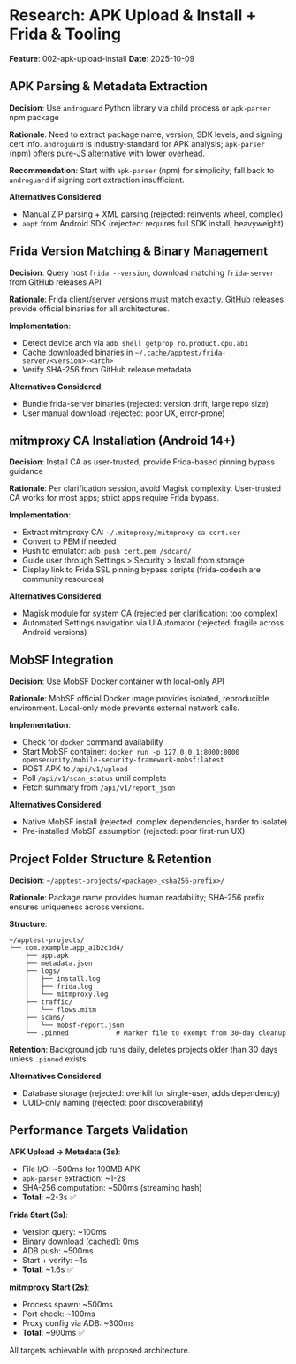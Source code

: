 # Research: APK Upload & Install + Frida & Tooling

**Feature**: 002-apk-upload-install
**Date**: 2025-10-09

## APK Parsing & Metadata Extraction

**Decision**: Use `androguard` Python library via child process or `apk-parser` npm package

**Rationale**: Need to extract package name, version, SDK levels, and signing cert info. `androguard` is industry-standard for APK analysis; `apk-parser` (npm) offers pure-JS alternative with lower overhead.

**Recommendation**: Start with `apk-parser` (npm) for simplicity; fall back to `androguard` if signing cert extraction insufficient.

**Alternatives Considered**:
- Manual ZIP parsing + XML parsing (rejected: reinvents wheel, complex)
- `aapt` from Android SDK (rejected: requires full SDK install, heavyweight)

## Frida Version Matching & Binary Management

**Decision**: Query host `frida --version`, download matching `frida-server` from GitHub releases API

**Rationale**: Frida client/server versions must match exactly. GitHub releases provide official binaries for all architectures.

**Implementation**:
- Detect device arch via `adb shell getprop ro.product.cpu.abi`
- Cache downloaded binaries in `~/.cache/apptest/frida-server/<version>-<arch>`
- Verify SHA-256 from GitHub release metadata

**Alternatives Considered**:
- Bundle frida-server binaries (rejected: version drift, large repo size)
- User manual download (rejected: poor UX, error-prone)

## mitmproxy CA Installation (Android 14+)

**Decision**: Install CA as user-trusted; provide Frida-based pinning bypass guidance

**Rationale**: Per clarification session, avoid Magisk complexity. User-trusted CA works for most apps; strict apps require Frida bypass.

**Implementation**:
- Extract mitmproxy CA: `~/.mitmproxy/mitmproxy-ca-cert.cer`
- Convert to PEM if needed
- Push to emulator: `adb push cert.pem /sdcard/`
- Guide user through Settings > Security > Install from storage
- Display link to Frida SSL pinning bypass scripts (frida-codesh are community resources)

**Alternatives Considered**:
- Magisk module for system CA (rejected per clarification: too complex)
- Automated Settings navigation via UIAutomator (rejected: fragile across Android versions)

## MobSF Integration

**Decision**: Use MobSF Docker container with local-only API

**Rationale**: MobSF official Docker image provides isolated, reproducible environment. Local-only mode prevents external network calls.

**Implementation**:
- Check for `docker` command availability
- Start MobSF container: `docker run -p 127.0.0.1:8000:8000 opensecurity/mobile-security-framework-mobsf:latest`
- POST APK to `/api/v1/upload`
- Poll `/api/v1/scan_status` until complete
- Fetch summary from `/api/v1/report_json`

**Alternatives Considered**:
- Native MobSF install (rejected: complex dependencies, harder to isolate)
- Pre-installed MobSF assumption (rejected: poor first-run UX)

## Project Folder Structure & Retention

**Decision**: `~/apptest-projects/<package>_<sha256-prefix>/`

**Rationale**: Package name provides human readability; SHA-256 prefix ensures uniqueness across versions.

**Structure**:
```
~/apptest-projects/
└── com.example.app_a1b2c3d4/
    ├── app.apk
    ├── metadata.json
    ├── logs/
    │   ├── install.log
    │   ├── frida.log
    │   └── mitmproxy.log
    ├── traffic/
    │   └── flows.mitm
    ├── scans/
    │   └── mobsf-report.json
    └── .pinned            # Marker file to exempt from 30-day cleanup
```

**Retention**: Background job runs daily, deletes projects older than 30 days unless `.pinned` exists.

**Alternatives Considered**:
- Database storage (rejected: overkill for single-user, adds dependency)
- UUID-only naming (rejected: poor discoverability)

## Performance Targets Validation

**APK Upload → Metadata (3s)**:
- File I/O: ~500ms for 100MB APK
- `apk-parser` extraction: ~1-2s
- SHA-256 computation: ~500ms (streaming hash)
- **Total**: ~2-3s ✅

**Frida Start (3s)**:
- Version query: ~100ms
- Binary download (cached): 0ms
- ADB push: ~500ms
- Start + verify: ~1s
- **Total**: ~1.6s ✅

**mitmproxy Start (2s)**:
- Process spawn: ~500ms
- Port check: ~100ms
- Proxy config via ADB: ~300ms
- **Total**: ~900ms ✅

All targets achievable with proposed architecture.
